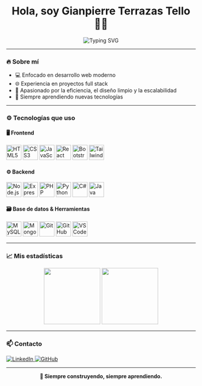 <h1 align="center">Hola, soy Gianpierre Terrazas Tello 👨‍💻</h1>

<p align="center">
  <img src="https://readme-typing-svg.herokuapp.com?color=36BCF7&center=true&vCenter=true&width=1000&lines=Desarrollador+Web+Full+Stack;Apasionado+por+el+frontend+y+backend;Siempre+aprendiendo+nuevas+tecnologías" alt="Typing SVG" />
</p>

---

### 🔥 Sobre mí

- 💻 Enfocado en desarrollo web moderno  
- 🌐 Experiencia en proyectos full stack  
- 🎯 Apasionado por la eficiencia, el diseño limpio y la escalabilidad  
- 🧠 Siempre aprendiendo nuevas tecnologías  

---

### ⚙️ Tecnologías que uso

#### 🖥️ Frontend

<p>
  <img src="https://cdn.jsdelivr.net/gh/devicons/devicon/icons/html5/html5-original.svg" height="40" alt="HTML5" title="HTML5"/>
  <img src="https://cdn.jsdelivr.net/gh/devicons/devicon/icons/css3/css3-original.svg" height="40" alt="CSS3" title="CSS3"/>
  <img src="https://cdn.jsdelivr.net/gh/devicons/devicon/icons/javascript/javascript-original.svg" height="40" alt="JavaScript" title="JavaScript"/>
  <img src="https://cdn.jsdelivr.net/gh/devicons/devicon/icons/react/react-original.svg" height="40" alt="React" title="React"/>
  <img src="https://cdn.jsdelivr.net/gh/devicons/devicon/icons/bootstrap/bootstrap-original.svg" height="40" alt="Bootstrap" title="Bootstrap"/>
  <img src="https://upload.wikimedia.org/wikipedia/commons/d/d5/Tailwind_CSS_Logo.svg" height="40" alt="Tailwind CSS" title="Tailwind CSS"/>
</p>

#### ⚙️ Backend

<p>
  <img src="https://cdn.jsdelivr.net/gh/devicons/devicon/icons/nodejs/nodejs-original.svg" height="40" alt="Node.js" title="Node.js"/>
  <img src="https://cdn.jsdelivr.net/gh/devicons/devicon/icons/express/express-original.svg" height="40" alt="Express.js" title="Express.js"/>
  <img src="https://cdn.jsdelivr.net/gh/devicons/devicon/icons/php/php-original.svg" height="40" alt="PHP" title="PHP"/>
  <img src="https://cdn.jsdelivr.net/gh/devicons/devicon/icons/python/python-original.svg" height="40" alt="Python" title="Python"/>
  <img src="https://cdn.jsdelivr.net/gh/devicons/devicon/icons/csharp/csharp-original.svg" height="40" alt="C#" title="C#"/>
  <img src="https://cdn.jsdelivr.net/gh/devicons/devicon/icons/java/java-original.svg" height="40" alt="Java" title="Java"/>
</p>

#### 🗃️ Base de datos & Herramientas

<p>
  <img src="https://cdn.jsdelivr.net/gh/devicons/devicon/icons/mysql/mysql-original.svg" height="40" alt="MySQL" title="MySQL"/>
  <img src="https://cdn.jsdelivr.net/gh/devicons/devicon/icons/mongodb/mongodb-original.svg" height="40" alt="MongoDB" title="MongoDB"/>
  <img src="https://cdn.jsdelivr.net/gh/devicons/devicon/icons/git/git-original.svg" height="40" alt="Git" title="Git"/>
  <img src="https://cdn.jsdelivr.net/gh/devicons/devicon/icons/github/github-original.svg" height="40" alt="GitHub" title="GitHub"/>
  <img src="https://cdn.jsdelivr.net/gh/devicons/devicon/icons/vscode/vscode-original.svg" height="40" alt="VSCode" title="VSCode"/>
</p>

---

### 📈 Mis estadísticas

<p align="center">
  <img src="https://github-readme-stats.vercel.app/api?username=Gianpierre-dev&show_icons=true&theme=tokyonight&hide_border=true" height="150"/>
  <img src="https://github-readme-stats.vercel.app/api/top-langs/?username=Gianpierre-dev&layout=compact&theme=tokyonight&hide_border=true" height="150"/>
</p>

---

### 📫 Contacto

<p align="left">
  <a href="https://www.linkedin.com/in/gianpierre-terrazas-tello-a792282a1/" target="_blank">
    <img src="https://img.shields.io/badge/LinkedIn-0077B5?style=for-the-badge&logo=linkedin&logoColor=white" alt="LinkedIn"/>
  </a>
  <a href="https://github.com/Gianpierre-dev" target="_blank">
    <img src="https://img.shields.io/badge/GitHub-181717?style=for-the-badge&logo=github&logoColor=white" alt="GitHub"/>
  </a>
</p>

---

<p align="center"><b>🚀 Siempre construyendo, siempre aprendiendo.</b></p>
